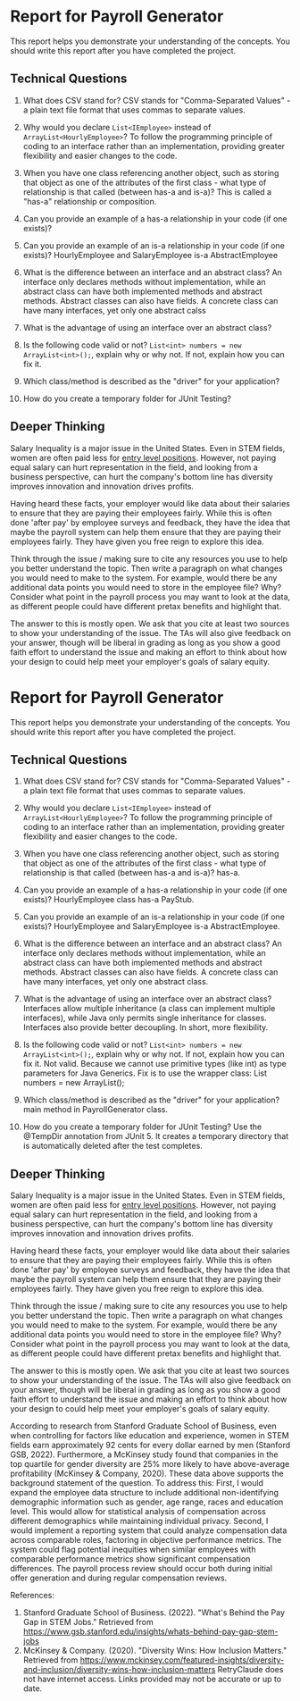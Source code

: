 # Report for Payroll Generator

This report helps you demonstrate your understanding of the concepts. You should write this report after you have completed the project. 

## Technical Questions

1. What does CSV stand for?
   CSV stands for "Comma-Separated Values" - a plain text file format that uses commas to separate values.

2. Why would you declare `List<IEmployee>` instead of `ArrayList<HourlyEmployee>`?
   To follow the programming principle of coding to an interface rather than an implementation, providing greater flexibility and easier changes to the code.

3. When you have one class referencing another object, such as storing that object as one of the attributes of the first class - what type of relationship is that called (between has-a and is-a)?
   This is called a "has-a" relationship or composition.

4. Can you provide an example of a has-a relationship in your code (if one exists)?
    


5. Can you provide an example of an is-a relationship in your code (if one exists)?
    HourlyEmployee and SalaryEmployee is-a AbstractEmployee
    

6. What is the difference between an interface and an abstract class?
An interface only declares methods without implementation, while an abstract class can have both implemented methods and abstract methods. 
Abstract classes can also have fields. 
A concrete class can have many interfaces, yet only one abstract calss


7. What is the advantage of using an interface over an abstract class?


8. Is the following code valid or not? `List<int> numbers = new ArrayList<int>();`, explain why or why not. If not, explain how you can fix it. 


9. Which class/method is described as the "driver" for your application? 



10. How do you create a temporary folder for JUnit Testing? 


## Deeper Thinking 

Salary Inequality is a major issue in the United States. Even in STEM fields, women are often paid less for [entry level positions](https://www.gsb.stanford.edu/insights/whats-behind-pay-gap-stem-jobs). However, not paying equal salary can hurt representation in the field, and looking from a business perspective, can hurt the company's bottom line has diversity improves innovation and innovation drives profits. 

Having heard these facts, your employer would like data about their salaries to ensure that they are paying their employees fairly. While this is often done 'after pay' by employee surveys and feedback, they have the idea that maybe the payroll system can help them ensure that they are paying their employees fairly. They have given you free reign to explore this idea.

Think through the issue / making sure to cite any resources you use to help you better understand the topic. Then write a paragraph on what changes you would need to make to the system. For example, would there be any additional data points you would need to store in the employee file? Why? Consider what point in the payroll process you may want to look at the data, as different people could have different pretax benefits and highlight that. 

The answer to this is mostly open. We ask that you cite at least two sources to show your understanding of the issue. The TAs will also give feedback on your answer, though will be liberal in grading as long as you show a good faith effort to understand the issue and making an effort to think about how your design to could help meet your employer's goals of salary equity. 
# Report for Payroll Generator

This report helps you demonstrate your understanding of the concepts. You should write this report after you have completed the project.

## Technical Questions

1. What does CSV stand for?
   CSV stands for "Comma-Separated Values" - a plain text file format that uses commas to separate values.

2. Why would you declare `List<IEmployee>` instead of `ArrayList<HourlyEmployee>`?
   To follow the programming principle of coding to an interface rather than an implementation, providing greater flexibility and easier changes to the code.

3. When you have one class referencing another object, such as storing that object as one of the attributes of the first class - what type of relationship is that called (between has-a and is-a)?
   has-a.

4. Can you provide an example of a has-a relationship in your code (if one exists)?
    HourlyEmployee class has-a PayStub.


5. Can you provide an example of an is-a relationship in your code (if one exists)?
   HourlyEmployee and SalaryEmployee is-a AbstractEmployee.


6. What is the difference between an interface and an abstract class?
   An interface only declares methods without implementation, while an abstract class can have both implemented methods and abstract methods.
   Abstract classes can also have fields.
   A concrete class can have many interfaces, yet only one abstract class.


7. What is the advantage of using an interface over an abstract class?
   Interfaces allow multiple inheritance (a class can implement multiple interfaces), while Java only permits single inheritance for classes. Interfaces also provide better decoupling. 
    In short, more flexibility.

8. Is the following code valid or not? `List<int> numbers = new ArrayList<int>();`, explain why or why not. If not, explain how you can fix it.
   Not valid. Because we cannot use primitive types (like int) as type parameters for Java Generics. Fix is to use the wrapper class: List<Integer> numbers = new ArrayList<Integer>();

9. Which class/method is described as the "driver" for your application?
    main method in PayrollGenerator class.

   
10. How do you create a temporary folder for JUnit Testing?
    Use the @TempDir annotation from JUnit 5. It creates a temporary directory that is automatically deleted after the test completes.
    

## Deeper Thinking

Salary Inequality is a major issue in the United States. Even in STEM fields, women are often paid less for [entry level positions](https://www.gsb.stanford.edu/insights/whats-behind-pay-gap-stem-jobs). However, not paying equal salary can hurt representation in the field, and looking from a business perspective, can hurt the company's bottom line has diversity improves innovation and innovation drives profits.

Having heard these facts, your employer would like data about their salaries to ensure that they are paying their employees fairly. While this is often done 'after pay' by employee surveys and feedback, they have the idea that maybe the payroll system can help them ensure that they are paying their employees fairly. They have given you free reign to explore this idea.

Think through the issue / making sure to cite any resources you use to help you better understand the topic. Then write a paragraph on what changes you would need to make to the system. For example, would there be any additional data points you would need to store in the employee file? Why? Consider what point in the payroll process you may want to look at the data, as different people could have different pretax benefits and highlight that.

The answer to this is mostly open. We ask that you cite at least two sources to show your understanding of the issue. The TAs will also give feedback on your answer, though will be liberal in grading as long as you show a good faith effort to understand the issue and making an effort to think about how your design to could help meet your employer's goals of salary equity.

According to research from Stanford Graduate School of Business, even when controlling for factors like education and experience, women in STEM fields earn approximately 92 cents for every dollar earned by men (Stanford GSB, 2022). 
Furthermore, a McKinsey study found that companies in the top quartile for gender diversity are 25% more likely to have above-average profitability (McKinsey & Company, 2020).
These data above supports the background statement of the question. 
To address this:
First, I would expand the employee data structure to include additional non-identifying demographic information such as gender, age range, races and education level.
This would allow for statistical analysis of compensation across different demographics while maintaining individual privacy.
Second, I would implement a reporting system that could analyze compensation data across comparable roles, factoring in objective performance metrics.
The system could flag potential inequities when similar employees with comparable performance metrics show significant compensation differences.
The payroll process review should occur both during initial offer generation and during regular compensation reviews. 

References:
1. Stanford Graduate School of Business. (2022). "What's Behind the Pay Gap in STEM Jobs." Retrieved from https://www.gsb.stanford.edu/insights/whats-behind-pay-gap-stem-jobs
2. McKinsey & Company. (2020). "Diversity Wins: How Inclusion Matters." Retrieved from https://www.mckinsey.com/featured-insights/diversity-and-inclusion/diversity-wins-how-inclusion-matters
RetryClaude does not have internet access. Links provided may not be accurate or up to date.